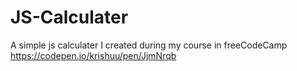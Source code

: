 # JS-Calculater
A simple js calculater I created during my course in freeCodeCamp https://codepen.io/krishuu/pen/JjmNrqb
